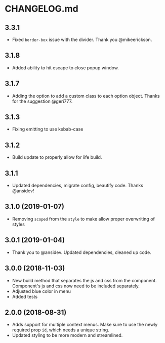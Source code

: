 # CHANGELOG.md

## 3.3.1

- Fixed `border-box` issue with the divider. Thank you @mikeerickson.

## 3.1.8

- Added ability to hit escape to close popup window.

## 3.1.7

- Adding the option to add a custom class to each option object. Thanks for the suggestion @geri777.

## 3.1.3

- Fixing emitting to use kebab-case

## 3.1.2

- Build update to properly allow for iife build.

## 3.1.1

- Updated dependencies, migrate config, beautify code. Thanks @ansidev!

## 3.1.0 (2019-01-07)

- Removing `scoped` from the `style` to make allow proper overwriting of styles

## 3.0.1 (2019-01-04)

- Thank you to @ansidev. Updated dependencies, cleaned up code.

## 3.0.0 (2018-11-03)

- New build method that separates the js and css from the component. Component's js and css now need to be included separately.
- Adjusted blue color in menu
- Added tests

## 2.0.0 (2018-08-31)

- Adds support for multiple context menus. Make sure to use the newly required prop `id`, which needs a unique string.
- Updated styling to be more modern and streamlined.
